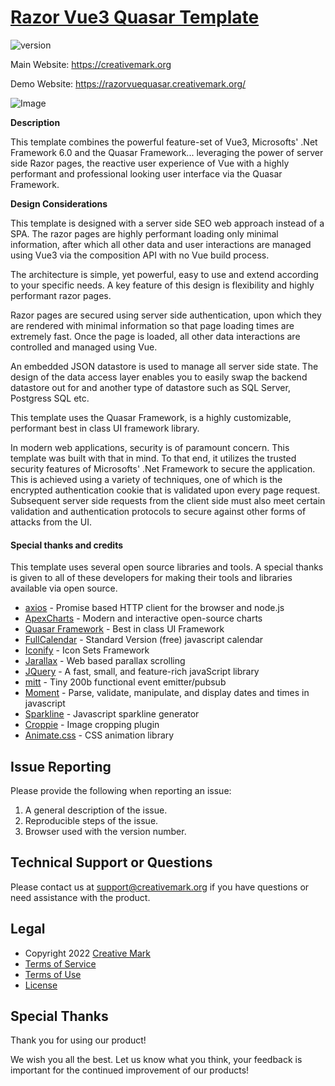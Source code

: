 # [Razor Vue3 Quasar Template](https://razorvue.creativemark.org/)

![version](https://img.shields.io/badge/version-1.0.0-blue.svg)

Main Website: https://creativemark.org

Demo Website: https://razorvuequasar.creativemark.org/

![Image](https://creativemark.org/img/razorvuequasar.png)

**Description**

This template combines the powerful feature-set of Vue3, Microsofts' .Net Framework 6.0 and the Quasar Framework... leveraging the power of server side Razor pages, the reactive user experience of Vue with a highly performant and professional looking user interface via the Quasar Framework.

**Design Considerations**

This template is designed with a server side SEO web approach instead of a SPA. The razor pages are highly performant loading only minimal information, after which all other data and user interactions are managed using Vue3 via the composition API with no Vue build process.

The architecture is simple, yet powerful, easy to use and extend according to your specific needs. A key feature of this design is flexibility and highly performant razor pages.

Razor pages are secured using server side authentication, upon which they are rendered with minimal information so that page loading times are extremely fast. Once the page is loaded, all other data interactions are controlled and managed using Vue.

An embedded JSON datastore is used to manage all server side state. The design of the data access layer enables you to easily swap the backend datastore out for and another type of datastore such as SQL Server, Postgress SQL etc.

This template uses the Quasar Framework, is a highly customizable, performant best in class UI framework library.

In modern web applications, security is of paramount concern. This template was built with that in mind. To that end, it utilizes the trusted security features of Microsofts' .Net Framework to secure the application. This is achieved using a variety of techniques, one of which is the encrypted authentication cookie that is validated upon every page request. Subsequent server side requests from the client side must also meet certain validation and authentication protocols to secure against other forms of attacks from the UI.

#### Special thanks and credits

This template uses several open source libraries and tools. A special thanks is given to all of these developers for making their tools and libraries available via open source.

-   [axios](https://axios-http.com/) - Promise based HTTP client for the browser and node.js
-   [ApexCharts](https://apexcharts.com/) - Modern and interactive open-source charts
-   [Quasar Framework](https://quasar.dev/) - Best in class UI Framework
-   [FullCalendar](https://fullcalendar.io/) - Standard Version (free) javascript calendar
-   [Iconify](https://iconify.design/) - Icon Sets Framework
-   [Jarallax](http://jarallax.com/) - Web based parallax scrolling
-   [JQuery](https://jquery.com/) - A fast, small, and feature-rich javaScript library
-   [mitt](https://www.npmjs.com/package/mitt) - Tiny 200b functional event emitter/pubsub
-   [Moment](https://momentjs.com/) - Parse, validate, manipulate, and display dates and times in javascript
-   [Sparkline](https://github.com/fnando/sparkline) - Javascript sparkline generator
-   [Croppie](https://foliotek.github.io/Croppie/) - Image cropping plugin
-   [Animate.css](https://animate.style/) - CSS animation library

## Issue Reporting

Please provide the following when reporting an issue:

1.  A general description of the issue.
2.  Reproducible steps of the issue.
3.  Browser used with the version number.

## Technical Support or Questions

Please contact us at support@creativemark.org if you have questions or need assistance with the product.

## Legal

-   Copyright 2022 [Creative Mark](https://creativemark.org/)
-   [Terms of Service](https://creativemark.org/Legal/Terms)
-   [Terms of Use](https://creativemark.org/Legal/TermsOfUse)
-   [License](https://creativemark.org/Legal/Eula)

## Special Thanks

Thank you for using our product!

We wish you all the best. Let us know what you think, your feedback is important for the continued improvement of our products!

